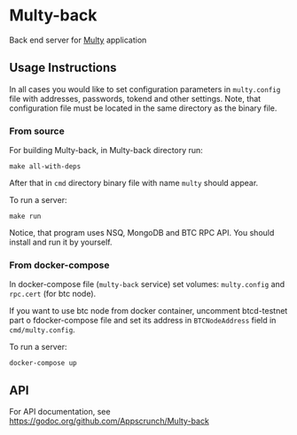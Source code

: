 # Multy-back

Back end server for [Multy](https://github.com/Appscrunch/Multy/wiki) application

## Usage Instructions

In all cases you would like to set configuration parameters in `multy.config` file with addresses, passwords, tokend and other settings. Note, that configuration file must be located in the same directory as the binary file.

### From source

For building Multy-back, in Multy-back directory run:
```
make all-with-deps
```

After that in `cmd` directory  binary file with name `multy` should appear. 

To run a server:

```
make run
```

Notice, that program uses NSQ, MongoDB and BTC RPC API. You should install and run it by yourself.

### From docker-compose

In docker-compose file (`multy-back` service) set volumes: `multy.config` and `rpc.cert` (for btc node).

If you want to use btc node from docker container, uncomment btcd-testnet part o fdocker-compose file and set its address in `BTCNodeAddress` field in `cmd/multy.config`. 

To run a server: 

```
docker-compose up
```

## API

For API documentation, see https://godoc.org/github.com/Appscrunch/Multy-back
